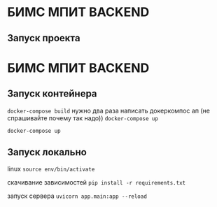 # БИМС МПИТ BACKEND 

## Запуск проекта

# БИМС МПИТ BACKEND 

## Запуск контейнера

`docker-compose build`
нужно два раза написать докеркомпос ап (не спрашивайте почему так надо))
`docker-compose up`

`docker-compose up`

## Запуск локально

linux 
`source env/bin/activate`

скачивание зависимостей
`pip install -r requirements.txt`

запуск сервера
`uvicorn app.main:app --reload`